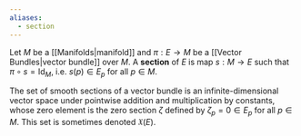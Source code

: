 ```yaml
---
aliases:
  - section
---
```


Let $M$ be a [[Manifolds|manifold]] and $\pi: E \to M$ be a [[Vector Bundles|vector bundle]] over $M$. A **section** of $E$ is map $s: M\to E$ such that $\pi \circ s = \text{Id}_M$, i.e. $s(p) \in E_p$ for all $p\in M$. 

The set of smooth sections of a vector bundle is an infinite-dimensional vector space under pointwise addition and multiplication by constants, whose zero element is the zero section $\zeta$ defined by $\zeta_p =0 \in E_p$ for all $p \in M$. This set is sometimes denoted $\mathfrak{X}(E)$.
